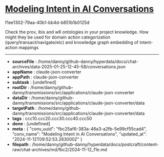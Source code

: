 # [Modeling Intent in AI Conversations](https://claude.ai/chat/fbc25af6-383a-46a3-a2fb-5e99cf55cad4)

f1ee1302-79aa-40b1-bb4d-b851b1b0125d

Check the prov, ibis and w6 ontologies in your project knowledge. How might they be used for domain action categorization (query/transact/navigate/etc) and knowledge graph embedding of intent-action mappings

---

* **sourceFile** : /home/danny/github-danny/hyperdata/docs/chat-archives/data-2025-01-25-12-45-58/conversations.json
* **appName** : claude-json-converter
* **appPath** : claude-json-converter
* **subtask** : [undefined]
* **rootDir** : /home/danny/github-danny/transmissions/src/applications/claude-json-converter
* **dataDir** : /home/danny/github-danny/transmissions/src/applications/claude-json-converter/data
* **targetPath** : /home/danny/github-danny/transmissions/src/applications/claude-json-converter/data
* **tags** : ccc10.ccc20.ccc30.ccc40.ccc50
* **done** : [undefined]
* **meta** : {
  "conv_uuid": "fbc25af6-383a-46a3-a2fb-5e99cf55cad4",
  "conv_name": "Modeling Intent in AI Conversations",
  "updated_at": "2024-11-12T09:52:53.283000Z"
}
* **filepath** : /home/danny/github-danny/hyperdata/docs/postcraft/content-raw/chat-archives/md/fbc2/2024-11-12_f1e.md